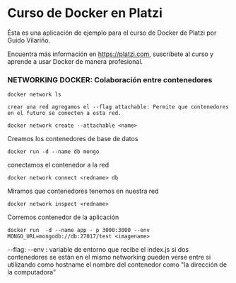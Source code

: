 # Curso de Docker en Platzi

Ésta es una aplicación de ejemplo para el curso de Docker de Platzi por Guido
Vilariño.

Encuentra más información en https://platzi.com, suscríbete al curso y aprende
a usar Docker de manera profesional.


### NETWORKING DOCKER: Colaboración entre contenedores
``` 
docker network ls
```
    crear una red agregamos el --flag attachable: Permite que contenedores en el futuro se conecten a esta red.
```
docker network create --attachable <name>
```
Creamos los contenedores de base de datos
```
docker run -d --name db mongo
```
conectamos el contenedor a la red
```
docker network connect <redname> db
```
Miramos que contenedores tenemos en nuestra red
```
docker network inspect <redname>
```
Corremos contenedor de la aplicación
```
docker run  -d --name app - p 3000:3000 --env MONGO_URL=mongodb://db:27017/test <imagename>
```
--flag: --env : variable de entorno que recibe el index.js
si dos contenedores se están en el mismo networking pueden verse entre si utilizando como hostname el nombre del contenedor como
"la dirección de la computadora"

